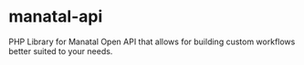 # manatal-api
PHP Library for Manatal Open API that allows for building custom workflows better suited to your needs.
